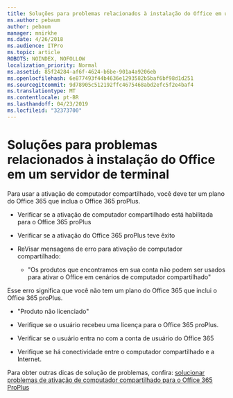 ```yaml
---
title: Soluções para problemas relacionados à instalação do Office em um servidor de terminal
ms.author: pebaum
author: pebaum
manager: mnirkhe
ms.date: 4/26/2018
ms.audience: ITPro
ms.topic: article
ROBOTS: NOINDEX, NOFOLLOW
localization_priority: Normal
ms.assetid: 85f24284-af6f-4624-b6be-901a4a9206eb
ms.openlocfilehash: 6e877493f44b4636e1293582b5baf6bf98d1d251
ms.sourcegitcommit: 9d78905c512192ffc4675468abd2efc5f2e4baf4
ms.translationtype: MT
ms.contentlocale: pt-BR
ms.lasthandoff: 04/23/2019
ms.locfileid: "32373700"
---
```

# <a name="solutions-for-issues-around-installing-office-on-a-terminal-server"></a>Soluções para problemas relacionados à instalação do Office em um servidor de terminal

Para usar a ativação de computador compartilhado, você deve ter um plano do Office 365 que inclua o Office 365 proPlus.
  
- Verificar se a ativação de computador compartilhado está habilitada para o Office 365 proPlus
    
- Verificar se a ativação do Office 365 proPlus teve êxito
    
- ReVisar mensagens de erro para ativação de computador compartilhado:
    
  - "Os produtos que encontramos em sua conta não podem ser usados para ativar o Office em cenários de computador compartilhado"
  
Esse erro significa que você não tem um plano do Office 365 que inclui o Office 365 proPlus.
    
  - "Produto não licenciado"
    
  - Verifique se o usuário recebeu uma licença para o Office 365 proPlus.
    
  - Verificar se o usuário entra no com a conta de usuário do Office 365
    
  - Verifique se há conectividade entre o computador compartilhado e a Internet.
    
Para obter outras dicas de solução de problemas, confira: [solucionar problemas de ativação de computador compartilhado para o Office 365 ProPlus](https://docs.microsoft.com/DeployOffice/troubleshoot-issues-with-shared-computer-activation-for-office-365-proplus)
  

